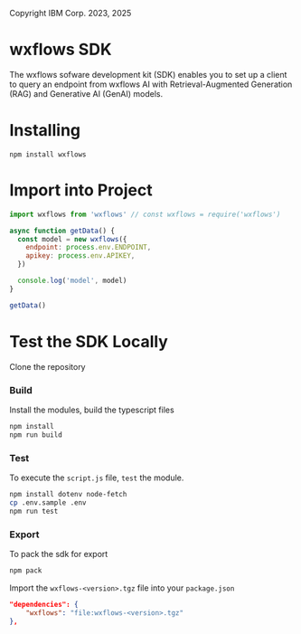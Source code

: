 Copyright IBM Corp. 2023, 2025

# wxflows SDK

The wxflows sofware development kit (SDK) enables you to set up a client to query an endpoint from wxflows AI with Retrieval-Augmented Generation (RAG) and Generative AI (GenAI) models.

# Installing

`npm install wxflows`

# Import into Project

```javascript
import wxflows from 'wxflows' // const wxflows = require('wxflows')

async function getData() {
  const model = new wxflows({
    endpoint: process.env.ENDPOINT,
    apikey: process.env.APIKEY,
  })

  console.log('model', model)
}

getData()
```

# Test the SDK Locally

Clone the repository

### Build

Install the modules, build the typescript files

```bash
npm install
npm run build
```

### Test

To execute the `script.js` file, `test` the module.

```bash
npm install dotenv node-fetch
cp .env.sample .env
npm run test
```

### Export

To pack the sdk for export

```bash
npm pack
```

Import the `wxflows-<version>.tgz` file into your `package.json`

```json
"dependencies": {
    "wxflows": "file:wxflows-<version>.tgz"
},
```
